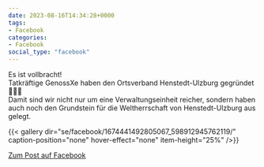 ```yaml
---
date: 2023-08-16T14:34:28+0000
tags:
- Facebook
categories:
- Facebook
social_type: "facebook"
---
```


Es ist vollbracht!   
Tatkräftige GenossXe haben den Ortsverband Henstedt-Ulzburg gegründet 🥳🍾🥂   
Damit sind wir nicht nur um eine Verwaltungseinheit reicher, sondern haben auch noch den Grundstein für die Weltherrschaft von Henstedt-Ulzburg aus gelegt.


  
{{< gallery dir="se/facebook/1674441492805067_598912945762119/" caption-position="none" hover-effect="none" item-height="25%" />}}
  


[Zum Post auf Facebook](https://www.facebook.com/616540453999368/posts/598912945762119)
